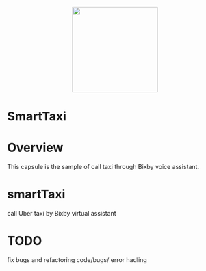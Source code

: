<p align="center">
  <img src="https://github.com/muzaffar622/smartTaxi/blob/dev/assets/img/easy-taxi-logo.png?raw=true" width="200" height="200"/>
</p>

#                                          SmartTaxi
# Overview
This capsule is the sample of call taxi through Bixby voice assistant.


# smartTaxi
call Uber taxi by Bixby virtual assistant

# TODO
fix bugs and refactoring code/bugs/ error hadling

